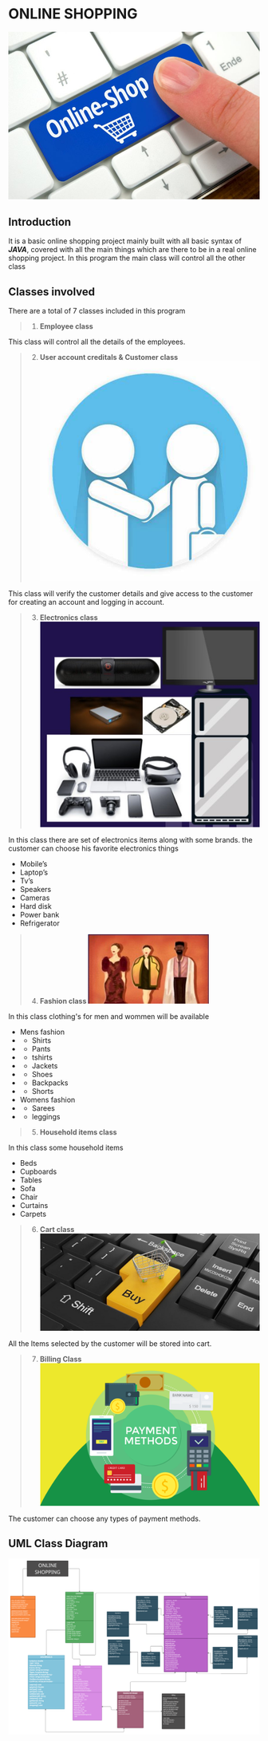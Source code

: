 # **ONLINE SHOPPING**
![OnlineShopping](OnlineShopping.jpg)

## Introduction 

It is a basic online shopping project mainly built with all basic syntax of ***JAVA***, covered with all the main things which are there to be in a real online shopping project. In this program the main class will control all the other class

## Classes involved 

There are a total of 7 classes included in this program
> 1. **Employee class**

This class will control all the details of the employees.

> 2. **User account creditals & Customer class**
![](customer.jpg)

This class will verify the customer details and give access to the customer for creating an account and logging in account.

> 3. **Electronics class**
![Elctronics Items](Electronics.jpg)

In this class there are set of electronics items along with some brands. the customer can choose his favorite electronics things
- Mobile’s
- Laptop’s
- Tv’s
- Speakers
- Cameras
- Hard disk
- Power bank
- Refrigerator


> 4. **Fashion class**
![Fasion](Fashion.jpg)

In this class clothing's for men and wommen will be available
- Mens fashion
- - Shirts
- - Pants
- - tshirts
- - Jackets
- - Shoes
- - Backpacks
- - Shorts
- Womens fashion
- - Sarees
- - leggings



> 5. **Household items class**

In this class some household items
- Beds
- Cupboards
- Tables 
- Sofa
- Chair
- Curtains
- Carpets

> 6. **Cart class**
![](cart.jpg)

All the Items selected by the customer will be stored into cart.

> 7. **Billing Class**
![](billing.png)

The customer can choose any types of payment methods.

## UML Class Diagram

![Online Shooping](ClassDiagram.jpg)

